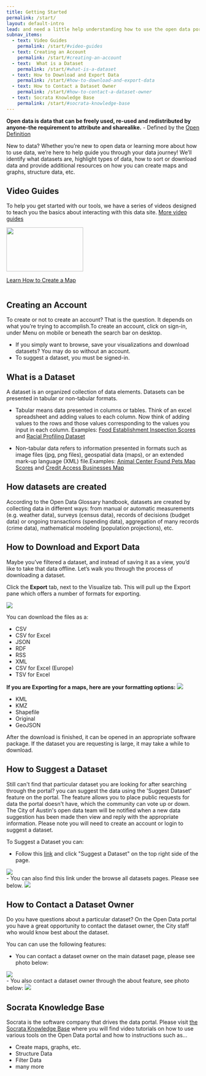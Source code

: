 ```yaml
---
title: Getting Started
permalink: /start/
layout: default-intro
lead: and need a little help understanding how to use the open data portal?
subnav_items:
  - text: Video Guides
    permalink: /start/#video-guides
  - text: Creating an Account
    permalink: /start/#creating-an-account
  - text:  What is a Dataset
    permalink: /start/#what-is-a-dataset
  - text: How to Download and Export Data
    permalink: /start/#how-to-download-and-export-data
  - text: How to Contact a Dataset Owner
    permalink: /start/#how-to-contact-a-dataset-owner
  - text: Socrata Knowledge Base
    permalink: /start/#socrata-knowledge-base
---
```


**Open data is data that can be freely used, re-used and redistributed by anyone-the requirement to attribute and sharealike.** - Defined by the [Open Definition](http://opendefinition.org/)

New to data? Whether you’re new to open data or learning more about how to use data, we’re here to help guide you through your data journey! We’ll identify what datasets are, highlight types of data, how to sort or download data and provide additional resources on how you can create maps and graphs, structure data, etc.

## Video Guides
To help you get started with our tools, we have a series of videos designed to teach you the basics about interacting with this data site. [More video guides](https://data.austintexas.gov/videos)

  <div class="column"><a href="https://data.austintexas.gov/videos?wvideo=474b3838fa#point-map"><img src="https://embedwistia-a.akamaihd.net/deliveries/c5d943c42dea95dc52bf1d58ee73764273ed20b1.jpg?image_play_button_size=2x&amp;image_crop_resized=960x540&amp;image_play_button=1&amp;image_play_button_color=274066e0" width="400" height="225" style="width: 200px; height: 115px;"></a><p><a href="https://data.austintexas.gov/videos?wvideo=474b3838fa#point-map">Learn How to Create a Map</a></p></div>

## Creating an Account
To create or not to create an account? That is the question. It depends on what you’re trying to accomplish.To create an account, click on sign-in, under Menu on mobile or beneath the search bar on desktop.
- If you simply want to browse, save your visualizations and download datasets? You may do so without an account.
- To suggest a dataset, you must be signed-in.


## What is a Dataset
A dataset is an organized collection of data elements.
Datasets can be presented in tabular or non-tabular formats.
- Tabular means data presented in columns or tables. Think of an excel spreadsheet and adding values to each column. Now think of adding values to the rows and those values corresponding to the values you input in each column. Examples: [Food Establishment Inspection Scores](https://data.austintexas.gov/Health-and-Community-Services/Food-Establishment-Inspection-Scores/ecmv-9xxi/data) and [Racial Profiling Dataset](https://data.austintexas.gov/Public-Safety/2016-Racial-Profiling-Dataset-Arrests/834s-nvqn/data)

- Non-tabular data refers to information presented in formats such as image files (jpg, png files), geospatial data (maps), or an extended mark-up language (XML) file.Examples: [Animal Center Found Pets Map Scores](https://data.austintexas.gov/Health-and-Community-Services/Austin-Animal-Center-Found-Pets-Map/hye6-gvq2) and [Credit Access Businesses Map](https://data.austintexas.gov/City-Government/Credit-Access-Businesses-Map/efz6-47ik)

## How datasets are created
According to the Open Data Glossary handbook, datasets are created by collecting data in different ways: from manual or automatic measurements (e.g. weather data), surveys (census data), records of decisions (budget data) or ongoing transactions (spending data), aggregation of many records (crime data), mathematical modeling (population projections), etc.

## How to Download and Export Data
Maybe you’ve filtered a dataset, and instead of saving it as a view, you’d like to take that data offline. Let’s walk you through the process of downloading a dataset.

Click the <b>Export</b> tab, next to the Visualize tab.
This will pull up the Export pane which offers a number of formats for exporting.

<img src="{{ site.baseurl }}/images/gettingstarted/options.png">

You can download the files as a:
 - CSV
 - CSV for Excel
 - JSON
 - RDF
 - RSS
 - XML
 - CSV for Excel (Europe)
 - TSV for Excel

<b>If you are Exporting for a maps, here are your formatting options:</b>
<img src="{{ site.baseurl }}/images/gettingstarted/map_exporting.png" class="export">
  - KML
  - KMZ
  - Shapefile
  - Original
  - GeoJSON

 After the download is finished, it can be opened in an appropriate software package. If the dataset you are requesting is large, it may take a while to download.


## How to Suggest a Dataset
Still can't find that particular dataset you are looking for after searching through the portal?
you can suggest the data using the 'Suggest Dataset' feature on the portal. The feature allows you to place public requests for data the portal doesn't have, which the community can vote up or down. The City of Austin's open data team will be notified when a new data suggestion has been made then view and reply with the appropriate information. Please note you will need to create an account or login to suggest a dataset.

To Suggest a Dataset you can:
- Follow this <a href="https://data.austintexas.gov/nominate">link</a> and click "Suggest a Dataset" on the top right side of the page.
<img src="{{ site.baseurl }}/images/gettingstarted/suggesting data.png" class="export">
<br>
- You can also find this link under the browse all datasets pages. Please see below.
<img src="{{ site.baseurl }}/images/gettingstarted/suggest.png" class="export">

## How to Contact a Dataset Owner
Do you have questions about a particular dataset? On the Open Data portal you have a great opportunity to contact the dataset owner, the City staff who would know best about the dataset.

You can can use the following features:
- You can contact a dataset owner on the main dataset page, please see photo below:
<img src="{{ site.baseurl }}/images/gettingstarted/contact.png" class="export">
<br>
- You also contact a dataset owner through the about feature, see photo below:
<img src="{{ site.baseurl }}/images/gettingstarted/about.png" class="export">


## Socrata Knowledge Base
Socrata is the software company that drives the data portal.
Please visit [the Socrata Knowledge Base](https://support.socrata.com/hc/en-us/categories/360000024667-Navigating-the-Site) where you will find video tutorials on how to use various tools on the Open Data portal and how to instructions such as...
- Create maps, graphs, etc.
- Structure Data
- Filter Data
- many more


